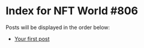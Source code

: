 # Index for NFT World #806
Posts will be displayed in the order below:

- [Your first post](./001-first.md)


